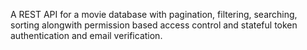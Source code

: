 A REST API for a movie database with pagination, filtering, searching, sorting alongwith permission based access control and stateful token authentication and email verification.
